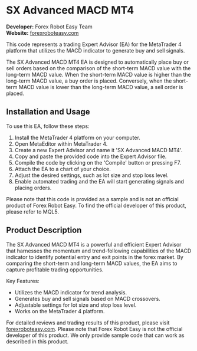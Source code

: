# SX Advanced MACD MT4

**Developer:** Forex Robot Easy Team  
**Website:** [forexroboteasy.com](https://forexroboteasy.com/)  

This code represents a trading Expert Advisor (EA) for the MetaTrader 4 platform that utilizes the MACD indicator to generate buy and sell signals. 

The SX Advanced MACD MT4 EA is designed to automatically place buy or sell orders based on the comparison of the short-term MACD value with the long-term MACD value. When the short-term MACD value is higher than the long-term MACD value, a buy order is placed. Conversely, when the short-term MACD value is lower than the long-term MACD value, a sell order is placed.

## Installation and Usage

To use this EA, follow these steps:

1. Install the MetaTrader 4 platform on your computer.
2. Open MetaEditor within MetaTrader 4.
3. Create a new Expert Advisor and name it 'SX Advanced MACD MT4'.
4. Copy and paste the provided code into the Expert Advisor file.
5. Compile the code by clicking on the 'Compile' button or pressing F7.
6. Attach the EA to a chart of your choice.
7. Adjust the desired settings, such as lot size and stop loss level.
8. Enable automated trading and the EA will start generating signals and placing orders.

Please note that this code is provided as a sample and is not an official product of Forex Robot Easy. To find the official developer of this product, please refer to MQL5.

## Product Description

The SX Advanced MACD MT4 is a powerful and efficient Expert Advisor that harnesses the momentum and trend-following capabilities of the MACD indicator to identify potential entry and exit points in the forex market. By comparing the short-term and long-term MACD values, the EA aims to capture profitable trading opportunities.

Key Features:
- Utilizes the MACD indicator for trend analysis.
- Generates buy and sell signals based on MACD crossovers.
- Adjustable settings for lot size and stop loss level.
- Works on the MetaTrader 4 platform.

For detailed reviews and trading results of this product, please visit [forexroboteasy.com](https://forexroboteasy.com/forex-robot-review/sx-advanced-macd-mt4-review-unveiling-forex-trend-momentum/). Please note that Forex Robot Easy is not the official developer of this product. We only provide sample code that can work as described in this product.
